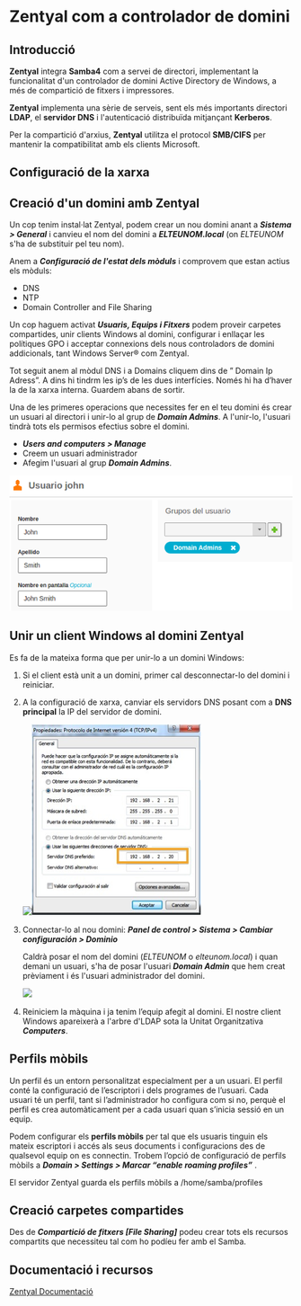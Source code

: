 # Zentyal com a controlador de domini

## Introducció

**Zentyal** integra **Samba4** com a servei de directori, implementant la funcionalitat d'un controlador de domini Active Directory de Windows, a més de compartició de fitxers i impressores.

**Zentyal** implementa una sèrie de serveis, sent els més importants directori **LDAP**, el **servidor DNS** i l'autenticació distribuïda mitjançant **Kerberos**.

Per la compartició d'arxius, **Zentyal** utilitza el protocol **SMB/CIFS** per mantenir la compatibilitat amb els clients Microsoft.

## Configuració de la xarxa

## Creació d'un domini amb Zentyal

Un cop tenim instal·lat Zentyal, podem crear un nou domini anant a _**Sistema &gt; General**_ i canvieu el nom del domini a _**ELTEUNOM.local**_ \(on _ELTEUNOM_ s'ha de substituir pel teu nom\).

Anem a _**Configuració de l'estat dels mòduls**_ i comprovem que estan actius els mòduls:

* DNS
* NTP
* Domain Controller and File Sharing  

Un cop haguem activat _**Usuaris, Equips i Fitxers**_ podem proveir carpetes compartides, unir clients Windows al domini, configurar i enllaçar les polítiques GPO i acceptar connexions dels nous controladors de domini addicionals, tant Windows Server® com Zentyal.

Tot seguit anem al mòdul DNS i a Domains cliquem dins de ” Domain Ip Adress”. A dins hi tindrm les ip’s de les dues interfícies. Només hi ha d’haver la de la xarxa interna. Guardem abans de sortir.

Una de les primeres operacions que necessites fer en el teu domini és crear un usuari al directori i unir-lo al grup de _**Domain Admins**_. A l'unir-lo, l'usuari tindrà tots els permisos efectius sobre el domini.

* _**Users and computers &gt; Manage**_
* Creem un usuari administrador
* Afegim l'usuari al grup _**Domain Admins**_.

![](../../.gitbook/assets/zentyal-users.png)

## Unir un client Windows al domini Zentyal

Es fa de la mateixa forma que per unir-lo a un domini Windows:

1. Si el client està unit a un domini, primer cal desconnectar-lo del domini i reiniciar.
2. A la configuració de xarxa, canviar els servidors DNS posant com a **DNS principal** la IP del servidor de domini.  

   ![](https://github.com/ldediegom/gitbook-sox/tree/da301902aefdc6f0c12f6016f9e43f8cf24607bf/.gitbook/assets/samba4_unir_client1.jpg)![](../../.gitbook/assets/samba4_unir_client1.jpg) 

3. Connectar-lo al nou domini: _**Panel de control &gt; Sistema &gt; Cambiar configuración &gt; Dominio**_

   Caldrà posar el nom del domini \(_ELTEUNOM_ o _elteunom.local_\) i quan demani un usuari, s'ha de posar l'usuari _**Domain Admin**_ que hem creat prèviament i és l'usuari administrador del domini.

   ![](https://github.com/ldediegom/gitbook-sox/tree/da301902aefdc6f0c12f6016f9e43f8cf24607bf/.gitbook/assets/samba4_unir_client2.jpg)

4. Reiniciem la màquina i ja tenim l’equip afegit al domini. El nostre client Windows apareixerà a l'arbre d'LDAP sota la Unitat Organitzativa _**Computers**_.

## Perfils mòbils

Un perfil és un entorn personalitzat especialment per a un usuari. El perfil conté la configuració de l’escriptori i dels programes de l’usuari. Cada usuari té un perfil, tant si l’administrador ho configura com si no, perquè el perfil es crea automàticament per a cada usuari quan s’inicia sessió en un equip.

Podem configurar els **perfils mòbils** per tal que els usuaris tinguin els mateix escriptori i accés als seus documents i configuracions des de qualsevol equip on es connectin. Trobem l’opció de configuració de perfils mòbils a _**Domain &gt; Settings &gt; Marcar “enable roaming profiles”**_ .

El servidor Zentyal guarda els perfils mòbils a /home/samba/profiles

## Creació carpetes compartides

Des de _**Compartició de fitxers \[File Sharing\]**_ podeu crear tots els recursos compartits que necessiteu tal com ho podíeu fer amb el Samba.

## Documentació i recursos

[Zentyal Documentació](https://wiki.zentyal.org/wiki/Es/4.1/Usuarios,_Equipos_y_Comparticion_de_ficheros)


